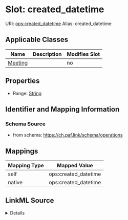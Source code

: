 

# Slot: created_datetime 



URI: [ops:created_datetime](https://ch.paf.link/schema/operations/created_datetime)
Alias: created_datetime

<!-- no inheritance hierarchy -->





## Applicable Classes

| Name | Description | Modifies Slot |
| --- | --- | --- |
| [Meeting](Meeting.md) |  |  no  |







## Properties

* Range: [String](String.md)





## Identifier and Mapping Information







### Schema Source


* from schema: https://ch.paf.link/schema/operations




## Mappings

| Mapping Type | Mapped Value |
| ---  | ---  |
| self | ops:created_datetime |
| native | ops:created_datetime |




## LinkML Source

<details>
```yaml
name: created_datetime
from_schema: https://ch.paf.link/schema/operations
rank: 1000
alias: created_datetime
domain_of:
- Meeting
range: string

```
</details>